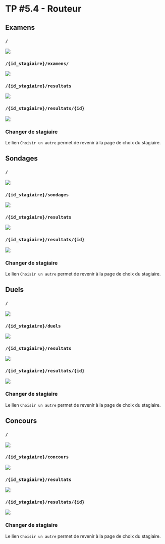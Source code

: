 # TP #5.4 - Routeur

## Examens

### `/` 

![](../images/evalme/accueil.01.png)

### `/{id_stagiaire}/examens/`

![](../images/evalme/examen.01.png)

### `/{id_stagiaire}/resultats`

![](../images/evalme/examen.02.png)

### `/{id_stagiaire}/resultats/{id}`

![](../images/evalme/examen.05.png)

### Changer de stagiaire

Le lien `Choisir un autre` permet de revenir à la page de choix du stagiaire.

## Sondages

### `/` 

![](../images/evalme/accueil.01.png)

### `/{id_stagiaire}/sondages`

![](../images/evalme/sondage.01.png)

### `/{id_stagiaire}/resultats`

![](../images/evalme/sondage.02.png)

### `/{id_stagiaire}/resultats/{id}`

![](../images/evalme/sondage.03.png)

### Changer de stagiaire

Le lien `Choisir un autre` permet de revenir à la page de choix du stagiaire.

## Duels

### `/` 

![](../images/evalme/accueil.01.png)

### `/{id_stagiaire}/duels`

![](../images/evalme/duel.01.png)

### `/{id_stagiaire}/resultats`

![](../images/evalme/duel.03.png)

### `/{id_stagiaire}/resultats/{id}`

![](../images/evalme/duel.04.png)

### Changer de stagiaire

Le lien `Choisir un autre` permet de revenir à la page de choix du stagiaire.

## Concours

### `/` 

![](../images/evalme/accueil.01.png)

### `/{id_stagiaire}/concours`

![](../images/evalme/concours.01.png)

### `/{id_stagiaire}/resultats`

![](../images/evalme/concours.03.png)

### `/{id_stagiaire}/resultats/{id}`

![](../images/evalme/concours.04.png)

### Changer de stagiaire

Le lien `Choisir un autre` permet de revenir à la page de choix du stagiaire.